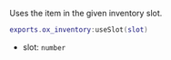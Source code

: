 Uses the item in the given inventory slot.

```lua
exports.ox_inventory:useSlot(slot)
```

* slot: `number`

